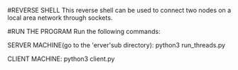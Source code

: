 #REVERSE SHELL
This reverse shell can be used to connect two nodes on a local area network through sockets. 

#RUN THE PROGRAM
Run the following commands:

SERVER MACHINE(go to the 'erver'sub directory):
python3 run_threads.py

CLIENT MACHINE:
python3 client.py
